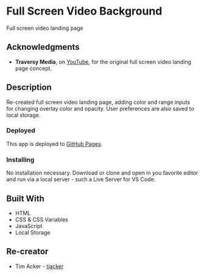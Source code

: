 # Full Screen Video Background

Full screen video landing page

## Acknowledgments

- **Traversy Media**, on [YouTube](https://www.youtube.com/watch?v=Gx_7GQtSdpc), for the original full screen video landing page concept.

## Description

Re-created full screen video landing page, adding color and range inputs for changing overlay color and opacity. User preferences are also saved to local storage.

### Deployed

This app is deployed to [GitHub Pages](https://tjacker.github.io/full-screen-video/).

### Installing

No installation necessary. Download or clone and open in you favorite editor and run via a local server - such a Live Server for VS Code.

## Built With

- HTML
- CSS & CSS Variables
- JavaScript
- Local Storage

## Re-creator

- Tim Acker - [tjacker](https://github.com/tjacker)
